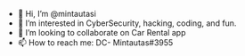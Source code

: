 - 👋 Hi, I’m @mintautasi
- 👀 I’m interested in CyberSecurity, hacking, coding, and fun. 
- 💞️ I’m looking to collaborate on Car Rental app
- 📫 How to reach me: DC- Mintautas#3955 

<!---
mintautasi/mintautasi is a ✨ special ✨ repository because its `README.md` (this file) appears on your GitHub profile.
You can click the Preview link to take a look at your changes.
--->
